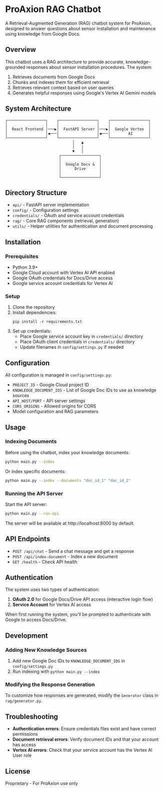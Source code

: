 # ProAxion RAG Chatbot

A Retrieval-Augmented Generation (RAG) chatbot system for ProAxion, designed to answer questions about sensor installation and maintenance using knowledge from Google Docs.

## Overview

This chatbot uses a RAG architecture to provide accurate, knowledge-grounded responses about sensor installation procedures. The system:

1. Retrieves documents from Google Docs
2. Chunks and indexes them for efficient retrieval
3. Retrieves relevant context based on user queries
4. Generates helpful responses using Google's Vertex AI Gemini models

## System Architecture

```
┌─────────────────┐    ┌─────────────────┐    ┌─────────────────┐
│                 │    │                 │    │                 │
│  React Frontend │───▶│  FastAPI Server │───▶│  Google Vertex  │
│                 │◀───│                 │◀───│        AI       │
└─────────────────┘    └─────────────────┘    └─────────────────┘
                              │   ▲
                              │   │
                              ▼   │
                        ┌─────────────────┐
                        │                 │
                        │  Google Docs &  │
                        │      Drive      │
                        │                 │
                        └─────────────────┘
```

## Directory Structure

- `api/` - FastAPI server implementation
- `config/` - Configuration settings
- `credentials/` - OAuth and service account credentials
- `rag/` - Core RAG components (retrieval, generation)
- `utils/` - Helper utilities for authentication and document processing

## Installation

### Prerequisites

- Python 3.9+
- Google Cloud account with Vertex AI API enabled
- Google OAuth credentials for Docs/Drive access
- Google service account credentials for Vertex AI

### Setup

1. Clone the repository
2. Install dependencies:
   ```
   pip install -r requirements.txt
   ```
3. Set up credentials:
   - Place Google service account key in `credentials/` directory
   - Place OAuth client credentials in `credentials/` directory
   - Update filenames in `config/settings.py` if needed

## Configuration

All configuration is managed in `config/settings.py`:

- `PROJECT_ID` - Google Cloud project ID
- `KNOWLEDGE_DOCUMENT_IDS` - List of Google Doc IDs to use as knowledge sources
- `API_HOST/PORT` - API server settings
- `CORS_ORIGINS` - Allowed origins for CORS
- Model configuration and RAG parameters

## Usage

### Indexing Documents

Before using the chatbot, index your knowledge documents:

```bash
python main.py --index
```

Or index specific documents:

```bash
python main.py --index --documents "doc_id_1" "doc_id_2"
```

### Running the API Server

Start the API server:

```bash
python main.py --run-api
```

The server will be available at http://localhost:8000 by default.

## API Endpoints

- `POST /api/chat` - Send a chat message and get a response
- `POST /api/index-document` - Index a new document
- `GET /health` - Check API health

## Authentication

The system uses two types of authentication:

1. **OAuth 2.0** for Google Docs/Drive API access (interactive login flow)
2. **Service Account** for Vertex AI access

When first running the system, you'll be prompted to authenticate with Google to access Docs/Drive.

## Development

### Adding New Knowledge Sources

1. Add new Google Doc IDs to `KNOWLEDGE_DOCUMENT_IDS` in `config/settings.py`
2. Run indexing with `python main.py --index`

### Modifying the Response Generation

To customize how responses are generated, modify the `Generator` class in `rag/generator.py`.

## Troubleshooting

- **Authentication errors**: Ensure credentials files exist and have correct permissions
- **Document retrieval errors**: Verify document IDs and that your account has access
- **Vertex AI errors**: Check that your service account has the Vertex AI User role

## License

Proprietary - For ProAxion use only 